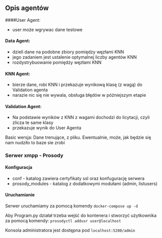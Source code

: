 ## Opis agentów
####User Agent:
- user może wgrywac dane testowe
 
#### Data Agent:
- dzieli dane na podobne zbiory pomiędzy węzłami KNN
- jego zadaniem jest ustalenie optymalnej liczby agentów KNN
- rozdystrybuowanie pomiędzy węzłami KNN

#### KNN Agent:
- bierze dane, robi KNN i przekazuje wynikową klasę (z wagą) do Validation agenta
- narazie nic się nie wywala, obsługa błędów w późniejszym etapie

#### Validation Agent:
- Na podstawie wyników z KNN z wagami dochodzi do licytacji, czyli zlicza te same klasy
- przekazuje wynik do User Agenta

Basic wersja: Dane trenujące, z pliku. Ewentualnie, może, jak będzie się nam nudziło to baze sie zrobi

### Serwer xmpp - Prosody

#### Konfiguracja
- conf - katalog zawiera certyfikaty ssl oraz konfugurację serwera 
- prosody_modules - katalog z dodatkowymi modułami (admin, listusers)

#### Uruchamianie

Serwer uruchamiamy za pomocą komendy `docker-compose up -d`

Aby Program.py działał trzeba wejść do kontenera i stworzyć użytkownika za pomocą komendy:
`prosodyctl addusr user@localhost`

Konsola administratora jest dostępna pod `localhost:5280/admin`